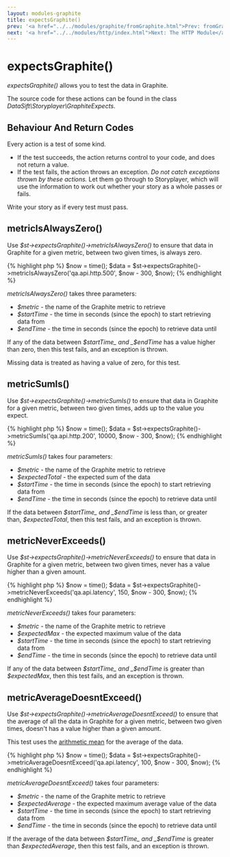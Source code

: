 ```yaml
---
layout: modules-graphite
title: expectsGraphite()
prev: '<a href="../../modules/graphite/fromGraphite.html">Prev: fromGraphite()</a>'
next: '<a href="../../modules/http/index.html">Next: The HTTP Module</a>'
---
```

# expectsGraphite()

_expectsGraphite()_ allows you to test the data in Graphite.

The source code for these actions can be found in the class _DataSift\Storyplayer\GraphiteExpects_.

## Behaviour And Return Codes

Every action is a test of some kind.

* If the test succeeds, the action returns control to your code, and does not return a value.
* If the test fails, the action throws an exception. _Do not catch exceptions thrown by these actions._ Let them go through to Storyplayer, which will use the information to work out whether your story as a whole passes or fails.

Write your story as if every test must pass.

## metricIsAlwaysZero()

Use _$st->expectsGraphite()->metricIsAlwaysZero()_ to ensure that data in Graphite for a given metric, between two given times, is always zero.

{% highlight php %}
$now = time();
$data = $st->expectsGraphite()->metricIsAlwaysZero('qa.api.http.500', $now - 300, $now);
{% endhighlight %}

_metricIsAlwaysZero()_ takes three parameters:

* _$metric_ - the name of the Graphite metric to retrieve
* _$startTime_ - the time in seconds (since the epoch) to start retrieving data from
* _$endTime_ - the time in seconds (since the epoch) to retrieve data until

If any of the data between _$startTime_ and _$endTime_ has a value higher than zero, then this test fails, and an exception is thrown.

Missing data is treated as having a value of zero, for this test.

## metricSumIs()

Use _$st->expectsGraphite()->metricSumIs()_ to ensure that data in Graphite for a given metric, between two given times, adds up to the value you expect.

{% highlight php %}
$now = time();
$data = $st->expectsGraphite()->metricSumIs('qa.api.http.200', 10000, $now - 300, $now);
{% endhighlight %}

_metricSumIs()_ takes four parameters:

* _$metric_ - the name of the Graphite metric to retrieve
* _$expectedTotal_ - the expected sum of the data
* _$startTime_ - the time in seconds (since the epoch) to start retrieving data from
* _$endTime_ - the time in seconds (since the epoch) to retrieve data until

If the data between _$startTime_ and _$endTime_ is less than, or greater than, _$expectedTotal_, then this test fails, and an exception is thrown.

## metricNeverExceeds()

Use _$st->expectsGraphite()->metricNeverExceeds()_ to ensure that data in Graphite for a given metric, between two given times, never has a value higher than a given amount.

{% highlight php %}
$now = time();
$data = $st->expectsGraphite()->metricNeverExceeds('qa.api.latency', 150, $now - 300, $now);
{% endhighlight %}

_metricNeverExceeds()_ takes four parameters:

* _$metric_ - the name of the Graphite metric to retrieve
* _$expectedMax_ - the expected maximum value of the data
* _$startTime_ - the time in seconds (since the epoch) to start retrieving data from
* _$endTime_ - the time in seconds (since the epoch) to retrieve data until

If any of the data between _$startTime_ and _$endTime_ is greater than _$expectedMax_, then this test fails, and an exception is thrown.

## metricAverageDoesntExceed()

Use _$st->expectsGraphite()->metricAverageDoesntExceed()_ to ensure that the average of all the data in Graphite for a given metric, between two given times, doesn't has a value higher than a given amount.

This test uses the [arithmetic mean](http://en.wikipedia.org/wiki/Arithmetic_mean) for the average of the data.

{% highlight php %}
$now = time();
$data = $st->expectsGraphite()->metricAverageDoesntExceed('qa.api.latency', 100, $now - 300, $now);
{% endhighlight %}

_metricAverageDoesntExceed()_ takes four parameters:

* _$metric_ - the name of the Graphite metric to retrieve
* _$expectedAverage_ - the expected maximum average value of the data
* _$startTime_ - the time in seconds (since the epoch) to start retrieving data from
* _$endTime_ - the time in seconds (since the epoch) to retrieve data until

If the average of the data between _$startTime_ and _$endTime_ is greater than _$expectedAverage_, then this test fails, and an exception is thrown.
